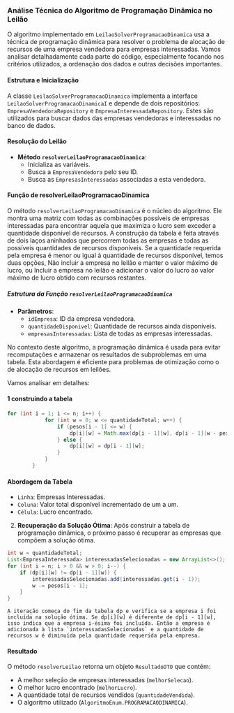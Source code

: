 ### Análise Técnica do Algoritmo de Programação Dinâmica no Leilão

O algoritmo implementado em `LeilaoSolverProgramacaoDinamica` usa a técnica de programação dinâmica para resolver o problema de alocação de recursos de uma empresa vendedora para empresas interessadas. Vamos analisar detalhadamente cada parte do código, especialmente focando nos critérios utilizados, a ordenação dos dados e outras decisões importantes.

#### Estrutura e Inicialização

A classe `LeilaoSolverProgramacaoDinamica` implementa a interface `LeilaoSolverProgramacaoDinamicaI` e depende de dois repositórios: `EmpresaVendedoraRepository` e `EmpresaInteressadaRepository`. Estes são utilizados para buscar dados das empresas vendedoras e interessadas no banco de dados.

#### Resolução do Leilão

- **Método `resolverLeilaoProgramacaoDinamica`**:
    - Inicializa as variáveis.
    - Busca a `EmpresaVendedora` pelo seu ID.
    - Busca as `EmpresasInteressadas` associadas a esta vendedora.

#### Função de resolverLeilaoProgramacaoDinamica

O método `resolverLeilaoProgramacaoDinamica` é o núcleo do algoritmo. Ele montra uma matriz com todas as combinações possíveis de empresas interessadas para encontrar aquela que maximiza o lucro sem exceder a quantidade disponível de recursos. A construção da tabela é feita através de dois laços aninhados que percorrem todas as empresas e todas as possíveis quantidades de recursos disponíveis. Se a quantidade requerida pela empresa é menor ou igual à quantidade de recursos disponível, temos duas opções, Não incluir a empresa no leilão e manter o valor máximo de lucro, ou Incluir a empresa no leilão e adicionar o valor do lucro ao valor máximo de lucro obtido com recursos restantes.

##### Estrutura da Função `resolverLeilaoProgramacaoDinamica`

- **Parâmetros**:
    - `idEmpresa`: ID da empresa vendedora.
    - `quantidadeDisponivel`: Quantidade de recursos ainda disponíveis.
    - `empresasInteressadas`: Lista de todas as empresas interessadas.

No contexto deste algoritmo, a programação dinâmica é usada para evitar recomputações e armazenar os resultados de subproblemas em uma tabela. Esta abordagem é eficiente para problemas de otimização como o de alocação de recursos em leilões. 

Vamos analisar em detalhes:
#### 1 **construindo a tabela**

```java
for (int i = 1; i <= n; i++) {
            for (int w = 0; w <= quantidadeTotal; w++) {
                if (pesos[i - 1] <= w) {
                    dp[i][w] = Math.max(dp[i - 1][w], dp[i - 1][w - pesos[i - 1]] + valores[i - 1]);
                } else {
                    dp[i][w] = dp[i - 1][w];
                }
            }
        }
```

#### Abordagem da Tabela
  - `Linha`: Empresas Interessadas.
  - `Coluna`: Valor total disponível incrementado de um a um.
  - `Célula`: Lucro encontrado.

2. **Recuperação da Solução Ótima**:
    Após construir a tabela de programação dinâmica, o próximo passo é recuperar as empresas que compõem a solução ótima.
```java
int w = quantidadeTotal;
List<EmpresaInteressada> interessadasSelecionadas = new ArrayList<>();
for (int i = n; i > 0 && w > 0; i--) {
    if (dp[i][w] != dp[i - 1][w]) {
        interessadasSelecionadas.add(interessadas.get(i - 1));
        w -= pesos[i - 1];
    }
}

```
    A iteração começa do fim da tabela dp e verifica se a empresa i foi incluída na solução ótima. Se dp[i][w] é diferente de dp[i - 1][w], isso indica que a empresa i-ésima foi incluída. Então a empresa é adicionada à lista `interessadasSelecionadas` e a quantidade de recursos w é diminuída pela quantidade requerida pela empresa.


#### Resultado

O método `resolverLeilao` retorna um objeto `ResultadoDTO` que contém:
- A melhor seleção de empresas interessadas (`melhorSelecao`).
- O melhor lucro encontrado (`melhorLucro`).
- A quantidade total de recursos vendidos (`quantidadeVendida`).
- O algoritmo utilizado (`AlgoritmoEnum.PROGRAMACAODINAMICA`).

